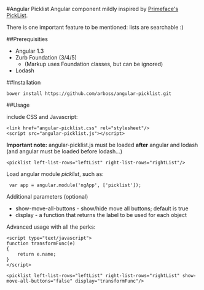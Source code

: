 #Angular Picklist
Angular component mildly inspired by [Primeface's PickList](http://www.primefaces.org/showcase/ui/data/pickList.xhtml).

There is one important feature to be mentioned: lists are searchable :)

##Prerequisities
- Angular 1.3
- Zurb Foundation (3/4/5)
    + (Markup uses Foundation classes, but can be ignored)
- Lodash

##Installation
```
bower install https://github.com/arboss/angular-picklist.git
```

##Usage

include CSS and Javascript:

 ```
 <link href="angular-picklist.css" rel="stylesheet"/>
 <script src="angular-picklist.js"></script>
  ```

**Important note:** angular-picklist.js must be loaded **after** angular and lodash (and angular must be loaded before lodash...)

```
<picklist left-list-rows="leftList" right-list-rows="rightList"/>
```

Load angular module *picklist*, such as:

```
 var app = angular.module('ngApp', ['picklist']);
```


Additional parameters (optional)

- show-move-all-buttons - show/hide move all buttons; default is true
- display - a function that returns the label to be used for each object

Advanced usage with all the perks:

```
<script type="text/javascript">
function transformFunc(e)
{
    return e.name;
}
</script>

<picklist left-list-rows="leftList" right-list-rows="rightList" show-move-all-buttons="false" display="transformFunc"/>
```
